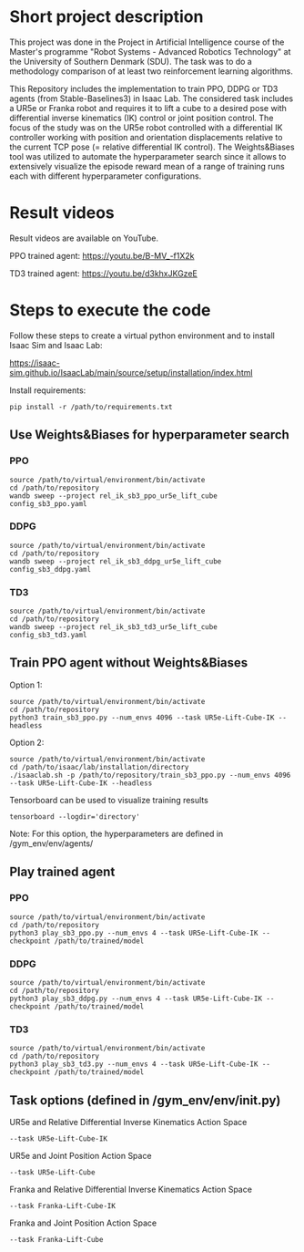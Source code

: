 # Short project description
This project was done in the Project in Artificial Intelligence course of the Master's programme "Robot Systems - Advanced Robotics Technology" at the University of Southern Denmark (SDU). The task was to do a methodology comparison of at least two reinforcement learning algorithms.

This Repository includes the implementation to train PPO, DDPG or TD3 agents (from Stable-Baselines3) in Isaac Lab. The considered task includes a UR5e or Franka robot and requires it to lift a cube to a desired pose with differential inverse kinematics (IK) control or joint position control.
The focus of the study was on the UR5e robot controlled with a differential IK controller working with position and orientation displacements relative to the current TCP pose (= relative differential IK control). 
The Weights&Biases tool was utilized to automate the hyperparameter search since it allows to extensively visualize the episode reward mean of a range of training runs each with different hyperparameter configurations.

# Result videos
Result videos are available on YouTube. 

PPO trained agent: https://youtu.be/B-MV_-f1X2k

TD3 trained agent: https://youtu.be/d3khxJKGzeE


# Steps to execute the code
Follow these steps to create a virtual python environment and to install Isaac Sim and Isaac Lab:

https://isaac-sim.github.io/IsaacLab/main/source/setup/installation/index.html

Install requirements:
    
    pip install -r /path/to/requirements.txt 


## Use Weights&Biases for hyperparameter search
### PPO
    source /path/to/virtual/environment/bin/activate
    cd /path/to/repository
    wandb sweep --project rel_ik_sb3_ppo_ur5e_lift_cube config_sb3_ppo.yaml


### DDPG
    source /path/to/virtual/environment/bin/activate
    cd /path/to/repository
    wandb sweep --project rel_ik_sb3_ddpg_ur5e_lift_cube config_sb3_ddpg.yaml



### TD3
    source /path/to/virtual/environment/bin/activate
    cd /path/to/repository
    wandb sweep --project rel_ik_sb3_td3_ur5e_lift_cube config_sb3_td3.yaml



## Train PPO agent without Weights&Biases
Option 1:

    source /path/to/virtual/environment/bin/activate
    cd /path/to/repository
    python3 train_sb3_ppo.py --num_envs 4096 --task UR5e-Lift-Cube-IK --headless

Option 2:

    source /path/to/virtual/environment/bin/activate
    cd /path/to/isaac/lab/installation/directory
    ./isaaclab.sh -p /path/to/repository/train_sb3_ppo.py --num_envs 4096 --task UR5e-Lift-Cube-IK --headless

Tensorboard can be used to visualize training results

    tensorboard --logdir='directory'

Note: For this option, the hyperparameters are defined in /gym_env/env/agents/


## Play trained agent

### PPO
    source /path/to/virtual/environment/bin/activate
    cd /path/to/repository
    python3 play_sb3_ppo.py --num_envs 4 --task UR5e-Lift-Cube-IK --checkpoint /path/to/trained/model


### DDPG
    source /path/to/virtual/environment/bin/activate
    cd /path/to/repository
    python3 play_sb3_ddpg.py --num_envs 4 --task UR5e-Lift-Cube-IK --checkpoint /path/to/trained/model

### TD3
    source /path/to/virtual/environment/bin/activate
    cd /path/to/repository
    python3 play_sb3_td3.py --num_envs 4 --task UR5e-Lift-Cube-IK --checkpoint /path/to/trained/model



## Task options (defined in /gym_env/env/__init__.py)
UR5e and Relative Differential Inverse Kinematics Action Space

    --task UR5e-Lift-Cube-IK

UR5e and Joint Position Action Space

    --task UR5e-Lift-Cube

Franka and Relative Differential Inverse Kinematics Action Space

    --task Franka-Lift-Cube-IK

Franka and Joint Position Action Space

    --task Franka-Lift-Cube

